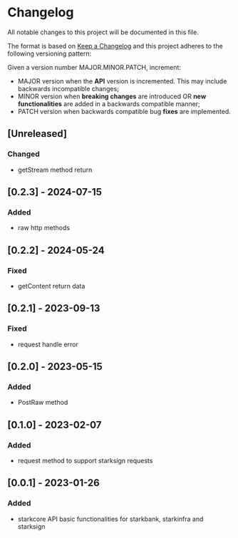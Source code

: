 # Changelog

All notable changes to this project will be documented in this file.

The format is based on [Keep a Changelog](https://keepachangelog.com/en/1.0.0/)
and this project adheres to the following versioning pattern:

Given a version number MAJOR.MINOR.PATCH, increment:

- MAJOR version when the **API** version is incremented. This may include backwards incompatible changes;
- MINOR version when **breaking changes** are introduced OR **new functionalities** are added in a backwards compatible manner;
- PATCH version when backwards compatible bug **fixes** are implemented.


## [Unreleased]
### Changed
- getStream method return

## [0.2.3] - 2024-07-15
### Added
- raw http methods

## [0.2.2] - 2024-05-24
### Fixed
- getContent return data

## [0.2.1] - 2023-09-13
### Fixed
- request handle error

## [0.2.0] - 2023-05-15
### Added
- PostRaw method

## [0.1.0] - 2023-02-07
### Added
- request method to support starksign requests

## [0.0.1] - 2023-01-26
### Added
- starkcore API basic functionalities for starkbank, starkinfra and starksign
